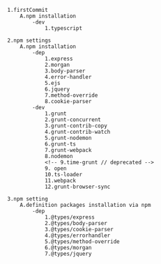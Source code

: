     1.firstCommit
        A.npm installation
            -dev
                1.typescript
    
    2.npm settings
        A.npm installation
            -dep
                1.express
                2.morgan
                3.body-parser
                4.error-handler
                5.ejs
                6.jquery
                7.method-override
                8.cookie-parser
            -dev
                1.grunt
                2.grunt-concurrent
                3.grunt-contrib-copy
                4.grunt-contrib-watch
                5.grunt-nodemon
                6.grunt-ts
                7.grunt-webpack
                8.nodemon
                <!-- 9.time-grunt // deprecated -->
                9. open
                10.ts-loader
                11.webpack
                12.grunt-browser-sync
    
    3.npm setting
        A.definition packages installation via npm
            -dep
                1.@types/express
                2.@types/body-parser
                3.@types/cookie-parser
                4.@types/errorhandler
                5.@types/method-override
                6.@types/morgan
                7.@types/jquery